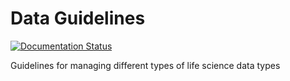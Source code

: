 # Data Guidelines

[![Documentation Status](https://readthedocs.org/projects/data-guidelines/badge/?version=latest)](https://data-guidelines.readthedocs.io/en/latest/?badge=latest)

Guidelines for managing different types of life science data types

